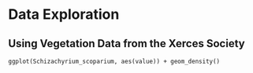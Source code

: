 # Data Exploration
## Using Vegetation Data from the Xerces Society
```
ggplot(Schizachyrium_scoparium, aes(value)) + geom_density()
```
